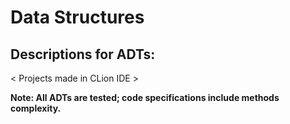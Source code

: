   #   Data Structures
<h2>Descriptions for ADTs:</h2>


< Projects made in CLion IDE >

<b>Note: All ADTs are tested; code specifications include methods complexity.
